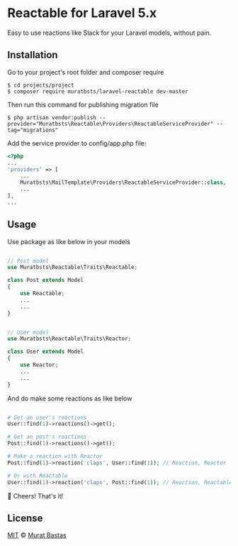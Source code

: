 # Reactable for Laravel 5.x

Easy to use reactions like Slack for your Laravel models, without pain.

## Installation

Go to your project's root folder and composer require

    $ cd projects/project
    $ composer require muratbsts/laravel-reactable dev-master

Then run this command for publishing migration file

    $ php artisan vendor:publish --provider="Muratbsts\Reactable\Providers\ReactableServiceProvider" --tag="migrations"

Add the service provider to config/app.php file:

```php
<?php
...
'providers' => [
    ...
    Muratbsts\MailTemplate\Providers\ReactableServiceProvider::class,
    ...
],
...
```

## Usage

Use package as like below in your models

```php

// Post model
use Muratbsts\Reactable\Traits\Reactable;

class Post extends Model
{
    use Reactable;
    ...
    ...
}


// User model
use Muratbsts\Reactable\Traits\Reactor;

class User extends Model
{
    use Reactor;
    ...
    ...
}
```

And do make some reactions as like below

```php

# Get an user's reactions
User::find(1)->reactions()->get();

# Get an post's reactions
Post::find(1)->reactions()->get();

# Make a reaction with Reactor
Post::find(1)->reaction('claps', User::find(1)); // Reaction, Reactor

# Or with Reactable
User::find(1)->reaction('claps', Post::find(1)); // Reaction, Reactable
```

🎉 Cheers! That's it!

## License

[MIT](./LICENSE) © [Murat Bastas](http://muratbt.com)

